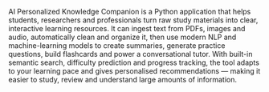 AI Personalized Knowledge Companion is a Python application that helps students, researchers and professionals turn raw study materials into clear, interactive learning resources. It can ingest text from PDFs, images and audio, automatically clean and organize it, then use modern NLP and machine-learning models to create summaries, generate practice questions, build flashcards and power a conversational tutor. With built-in semantic search, difficulty prediction and progress tracking, the tool adapts to your learning pace and gives personalised recommendations — making it easier to study, review and understand large amounts of information.
